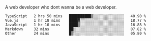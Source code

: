A web developer who dont wanna be a web developer.

<!--START_SECTION:waka-->

```text
TypeScript   2 hrs 50 mins   ██████████▒░░░░░░░░░░░░░░   40.90 %
Vue.js       1 hr 18 mins    ████▓░░░░░░░░░░░░░░░░░░░░   18.77 %
JavaScript   1 hr 10 mins    ████▒░░░░░░░░░░░░░░░░░░░░   16.88 %
Markdown     32 mins         ██░░░░░░░░░░░░░░░░░░░░░░░   07.82 %
Other        24 mins         █▒░░░░░░░░░░░░░░░░░░░░░░░   05.80 %
```

<!--END_SECTION:waka-->
